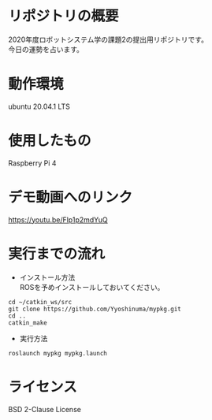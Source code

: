 # リポジトリの概要
2020年度ロボットシステム学の課題2の提出用リポジトリです。  
今日の運勢を占います。
# 動作環境
ubuntu 20.04.1 LTS
# 使用したもの
Raspberry Pi 4
# デモ動画へのリンク
<https://youtu.be/Flp1p2mdYuQ>
# 実行までの流れ
- インストール方法  
ROSを予めインストールしておいてください。
```
cd ~/catkin_ws/src
git clone https://github.com/Yyoshinuma/mypkg.git
cd ..
catkin_make
```
- 実行方法
```
roslaunch mypkg mypkg.launch
```
# ライセンス
BSD 2-Clause License
